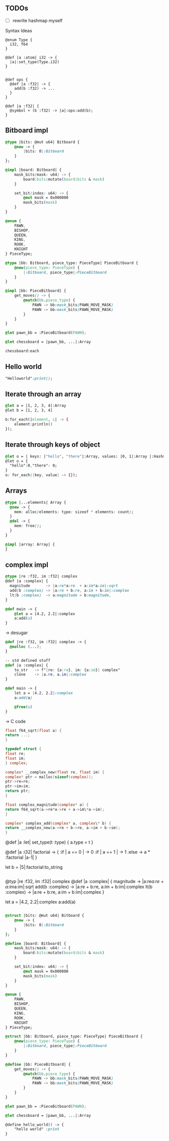 ## TODOs

- [ ] rewrite hashmap myself

Syntax Ideas

```
@enum Type {
  i32, f64
}

@def |a :atom| i32 -> {
  |a|:set_type(Type.i32)
}


@def ops {
  @def |a :f32| -> {
    add(b :f32) -> ...
  }
}

@def |a :f32| {
  @symbol + (b :f32) -> |a|:ops:add(b);
}
```

## Bitboard impl

```css
@type |bits: @mut u64| Bitboard {
    @new -> {
        |bits: 0|:Bitboard
    }
};

@impl |board: Bitboard| {
    mask_bits(mask: u64) -> {
        board:bits:mutate(board:bits & mask)
    }

    set_bit(index: u64) -> {
        @mut mask = 0x000000
        mask_bits(mask)
    }
}

@enum {
    PAWN,
    BISHOP,
    QUEEN,
    KING,
    ROOK,
    KNIGHT
} PieceType;

@type |bb: Bitboard, piece_type: PieceType| PieceBitboard {
    @new(piece_type: PieceType) {
        |:Bitboard, piece_type|:PieceBitboard
    }
}

@impl |bb: PieceBitboard| {
    get_moves() -> {
        @match(bb.piece_type) {
            PAWN -> bb:mask_bits(PAWN_MOVE_MASK)
            PAWN -> bb:mask_bits(PAWN_MOVE_MASK)
        }
    }
}

@let pawn_bb = :PieceBitboard(PAWN);

@let chessboard = |pawn_bb, ...|:Array

chessboard:each
```

## Hello world

```css
"Helloworld":print();
```

## Iterate through an array

```css
@let a = |1, 2, 3, 4|:Array
@let b = [1, 2, 3, 4]

b:for_each(|element, i| -> {
    element:println()
});
```

## Iterate through keys of object

```css
@let o = | keys: |"hello", "there"|:Array, values: |0, 1|:Array |:Hashmap
@let o = {
  "hello":0,"there": 0;
}
o: for_each(|key, value| -> {});
```

## Arrays

```css
@type |...elements| Array {
  @new -> {
    mem: alloc(elements: type: sizeof * elements: count);
  }
  @del -> {
    mem: free();
  }
}

@impl |array: Array| {
}
```

## complex impl

```css
@type |re :f32, im :f32| complex
@def |a :complex| {
  magnitude       -> |a:re*a:re  + a:im*a:im|:sqrt
  add(b :complex) -> |a:re + b:re, a:im + b:im|:complex
  lt(b :complex)  -> a:magnitude > b:magnitude,
}

@def main -> {
    @let a = |4.2, 2.2|:complex
    a:add(a)
}

```

-> desugar

```css
@def |re :f32, im :f32| complex -> {
  @malloc (...);
}

-- std defined stuff
@def |a :complex| {
    to_str   -> f"|re: {a:re}, im: {a:im}| complex"
    clone    -> |a.re, a.im|:complex
}

@def main -> {
    let a = |4.2, 2.2|:complex
    a:add(a)

    @free(a)
}
```

-> C code

```c
float f64_sqrt(float a) {
return ...;
}

typedef struct {
float re;
float im;
} complex;

complex* __complex_new(float re, float im) {
complex* ptr = malloc(sizeof(complex));
ptr->re=re;
ptr->im=im;
return ptr;
}

float complex_magnitude(complex* a) {
return f64_sqrt(a->re*a->re + a->im\*a->im);
}

complex* complex_add(complex* a, complex\* b) {
return __complex_new(a->re + b->re, a->im + b->im);
}
```

@def |a :let| set_type(t :type) {
a.type = t
}

@def |a :i32| factorial -> {
:if | a == 0 | -> 0
:if | a == 1 | -> 1
:else -> a \* :factorial |a-1|
}

let b = |5|:factorial:to_string

```

```

@typ |re :f32, im :f32| complex
@def |a :complex| {
magnitude -> |a:re*a:re + a:im*a:im|:sqrt
add(b :complex) -> |a:re + b:re, a:im + b:im|:complex
lt(b :complex) -> |a:re + b:re, a:im + b:im|:complex
}

let a = |4.2, 2.2|:complex
a:add(a)

```

```

```css
@struct |bits: @mut u64| Bitboard {
    @new -> {
        |bits: 0|:Bitboard
    }
};

@define |board: Bitboard| {
    mask_bits(mask: u64) -> {
        board:bits:mutate(board:bits & mask)
    }

    set_bit(index: u64) -> {
        @mut mask = 0x000000
        mask_bits(mask)
    }
}

@enum {
    PAWN,
    BISHOP,
    QUEEN,
    KING,
    ROOK,
    KNIGHT
} PieceType;

@struct |bb: Bitboard, piece_type: PieceType| PieceBitboard {
    @new(piece_type: PieceType) {
        |:Bitboard, piece_type|:PieceBitboard
    }
}

@define |bb: PieceBitboard| {
    get_moves() -> {
        @match(bb.piece_type) {
            PAWN -> bb:mask_bits(PAWN_MOVE_MASK)
            PAWN -> bb:mask_bits(PAWN_MOVE_MASK)
        }
    }
}

@let pawn_bb = :PieceBitboard(PAWN);

@let chessboard = |pawn_bb, ...|:Array

@define hello_world() -> {
    "hello world" :print
}

```
